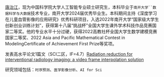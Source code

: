 [唐治江](https://son4ta.github.io/Friend)，现为中国科学院大学人工智能专业硕士研究生，本科毕业于`南开大学``数据科学与大数据`技术专业，南开大学2024届优秀毕业生。本科期间主持《深度学习在儿童血管影像的应用研究》优秀科研项目，入选2022年南开大学“国家级大学生创新创业训练计划”，获得第十八届“挑战杯”全国大学生课外学术科技作品竞赛国家二等奖。他的专业水平十分过硬，获得2022高教社杯全国大学生数学建模竞赛国家二等奖、2022 Asia and Pacific Mathematical Contest in ModelingCertificate of Achievement First Prize等奖项。

发表高水平论文1篇文（SCI二区，IF=4.7）[Radiation reduction for interventional radiology imaging: a video frame interpolation solution](https://insightsimaging.springeropen.com/articles/10.1186/s13244-024-01620-z)

研究领域包括：`时序预测`、`医学影像分析`、`AI for Sci`